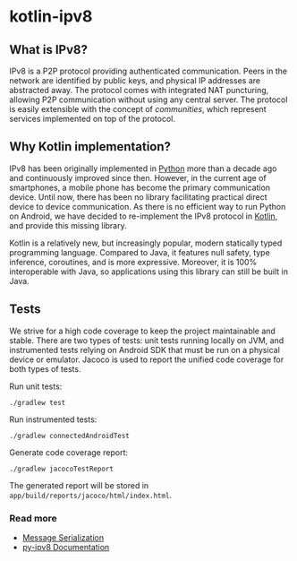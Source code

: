 # kotlin-ipv8

## What is IPv8?

IPv8 is a P2P protocol providing authenticated communication. Peers in the network are identified by public keys, and physical IP addresses are abstracted away. The protocol comes with integrated NAT puncturing, allowing P2P communication without using any central server. The protocol is easily extensible with the concept of *communities*, which represent services implemented on top of the protocol.

## Why Kotlin implementation?

IPv8 has been originally implemented in [Python](https://github.com/Tribler/py-ipv8) more than a decade ago and continuously improved since then. However, in the current age of smartphones, a mobile phone has become the primary communication device. Until now, there has been no library facilitating practical direct device to device communication. As there is no efficient way to run Python on Android, we have decided to re-implement the IPv8 protocol in [Kotlin](https://kotlinlang.org/), and provide this missing library.

Kotlin is a relatively new, but increasingly popular, modern statically typed programming language. Compared to Java, it features null safety, type inference, coroutines, and is more expressive. Moreover, it is 100% interoperable with Java, so applications using this library can still be built in Java.

## Tests

We strive for a high code coverage to keep the project maintainable and stable. There are two types of tests: unit tests running locally on JVM, and instrumented tests relying on Android SDK that must be run on a physical device or emulator. Jacoco is used to report the unified code coverage for both types of tests.

Run unit tests:
```
./gradlew test
```

Run instrumented tests:
```
./gradlew connectedAndroidTest
```

Generate code coverage report:
```
./gradlew jacocoTestReport
```

The generated report will be stored in `app/build/reports/jacoco/html/index.html`.

### Read more

- [Message Serialization](doc/Serialization.md)
- [py-ipv8 Documentation](https://py-ipv8.readthedocs.io/en/latest/)
